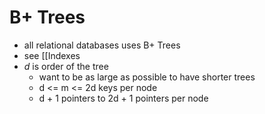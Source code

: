 # B+ Trees
- all relational databases uses B+ Trees
- see [[Indexes
- $d$ is order of the tree
	- want to be as large as possible to have shorter trees
	- d <= m <= 2d keys per node
	- d + 1 pointers to 2d + 1 pointers per node